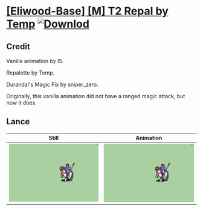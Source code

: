 # [\[Eliwood-Base\] \[M\] T2 Repal by Temp](./) [![Downlod](https://img.shields.io/badge/Download--red?style=social&logo=github)](https://minhaskamal.github.io/DownGit/#/home?url=https://github.com/Klokinator/FE-Repo/tree/main/Battle%20Animations%2FLords%20-%20FE6%2C%20FE7%20Types%2F%5BEliwood-Base%5D%20%5BM%5D%20T2%20Repal%20by%20Temp%2F2.%20Lance)

## Credit

Vanilla animation by IS.

Repalette by Temp.

Durandal's Magic Fix by sniper_zero. 

Originally, this vanilla animation did not have a ranged magic attack, but now it does.

## Lance

| Still | Animation |
| :---: | :-------: |
| ![Lance still](./Lance_000.png) | ![Lance animation](./Lance.gif) |
